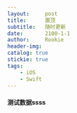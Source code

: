 ```yaml
---
layout:     post
title:      置顶
subtitle:   随时更新
date:       2100-1-1
author:     Rookie
header-img: 
catalog: true
stickie: true
tags:
    - iOS
    - Swift
---
```


#### 测试数据ssss